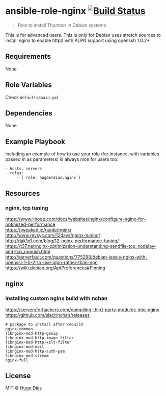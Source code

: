# ansible-role-nginx [![Build Status](https://travis-ci.org/hugomrdias/ansible-role-nginx.svg?branch=master)](https://travis-ci.org/hugomrdias/ansible-role-nginx)
> Role to install Thumbor in Debian systems

This is for advanced users. This is only for Debian uses stretch sources to install nginx to enable http2 with ALPN support using openssh 1.0.2+

## Requirements
None   

## Role Variables
Check `defaults/main.yml`

## Dependencies
None

## Example Playbook

Including an example of how to use your role (for instance, with variables passed in as parameters) is always nice for users too:

    - hosts: servers
      roles:
         - { role: hugomrdias.nginx }

## Resources
### nginx, tcp tuning
https://www.linode.com/docs/websites/nginx/configure-nginx-for-optimized-performance   
https://tweaked.io/guide/nginx/   
http://www.revsys.com/12days/nginx-tuning/   
http://dak1n1.com/blog/12-nginx-performance-tuning/   
https://t37.net/nginx-optimization-understanding-sendfile-tcp_nodelay-and-tcp_nopush.html   
http://serverfault.com/questions/775298/debian-jessie-nginx-with-openssl-1-0-2-to-use-alpn-rather-than-npn   
https://wiki.debian.org/AptPreferences#Pinning   


## nginx
### installing custom nginx build with nchan
https://serversforhackers.com/compiling-third-party-modules-into-nginx   
https://github.com/slact/nchan/releases

```
# package to install after rebuild
nginx-common
libnginx-mod-http-geoip
libnginx-mod-http-image-filter
libnginx-mod-http-xslt-filter
libnginx-mod-mail
libnginx-mod-http-auth-pam
libnginx-mod-stream
nginx-full

```


## License
MIT © [Hugo Dias](http://hugodias.me)

